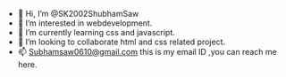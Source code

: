 - 👋 Hi, I’m @SK2002ShubhamSaw
- 👀 I’m interested in webdevelopment.
- 🌱 I’m currently learning  css and javascript.
- 💞️ I’m looking to collaborate html and css related project.
- 📫 Subhamsaw0610@gmail.com this is my email ID ,you can reach me here.

<!---
SK2002ShubhamSaw/SK2002ShubhamSaw is a ✨ special ✨ repository because its `README.md` (this file) appears on your GitHub profile.
You can click the Preview link to take a look at your changes.
--->
